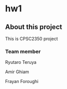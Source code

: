 # hw1

## About this project

This is CPSC2350 project

### Team member

Ryutaro Teruya

Amir Ghiam

Frayan Foroughi